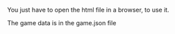 You just have to open the html file in a browser, to use it.

The game data is in the game.json file
